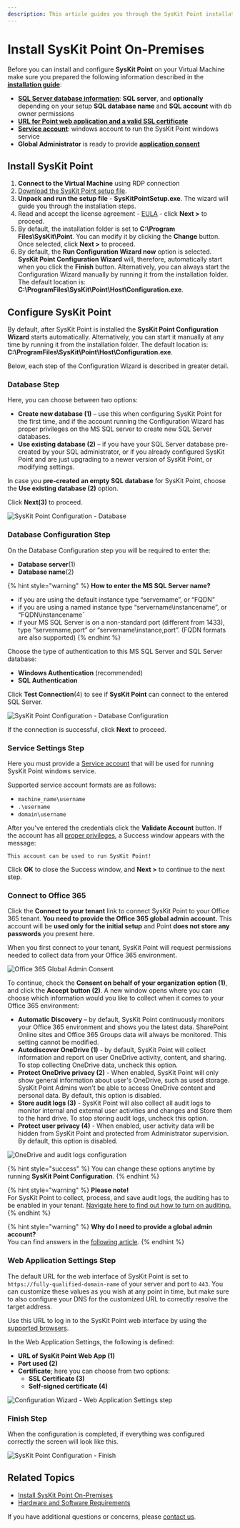 ```yaml
---
description: This article guides you through the SysKit Point installation.
---
```


# Install SysKit Point On-Premises

Before you can install and configure **SysKit Point** on your Virtual Machine make sure you prepared the following information described in the [**installation guide**](overview.md):

* [**SQL Server database information**](create-azure-sql-database.md#output): **SQL server**, and **optionally** depending on your setup **SQL database name** and **SQL account** with db owner permissions 
* [**URL for Point web application and a valid SSL certificate**](ssl-certificate.md#output)
* [**Service account**](additional-vm-configuration.md#service-account): windows account to run the SysKit Point windows service
* **Global Administrator** is ready to provide [**application consent**](./../../requirements/permission-requirements#global-administrator)

## Install SysKit Point

1. **Connect to the Virtual Machine** using RDP connection
2. [Download the SysKit Point setup file](https://my.syskit.com/).
3. **Unpack and run the setup file** - **SysKitPointSetup.exe**. The wizard will guide you through the installation steps.
4. Read and accept the license agreement - [EULA](https://www.syskit.com/eula/) - click **Next &gt;** to proceed.
5. By default, the installation folder is set to **C:\Program Files\SysKit\Point**. You can modify it by clicking the **Change** button. Once selected, click **Next &gt;** to proceed. 
6. By default, the **Run Configuration Wizard now** option is selected. **SysKit Point Configuration Wizard** will, therefore, automatically start when you click the **Finish** button. Alternatively, you can always start the Configuration Wizard manually by running it from the installation folder. The default location is: **C:\ProgramFiles\SysKit\Point\Host\Configuration.exe**.

## Configure SysKit Point

By default, after SysKit Point is installed the **SysKit Point Configuration Wizard** starts automatically. Alternatively, you can start it manually at any time by running it from the installation folder. The default location is: **C:\ProgramFiles\SysKit\Point\Host\Configuration.exe**.

Below, each step of the Configuration Wizard is described in greater detail.

### Database Step

Here, you can choose between two options:

* **Create new database \(1\)** – use this when configuring SysKit Point for the first time, and if the account running the Configuration Wizard has proper privileges on the MS SQL server to create new SQL Server databases. 
* **Use existing database \(2\)** – if you have your SQL Server database pre-created by your SQL administrator, or if you already configured SysKit Point and are just upgrading to a newer version of SysKit Point, or modifying settings. 

In case you **pre-created an empty SQL database** for SysKit Point, choose the **Use existing database \(2\)** option.

Click **Next\(3\)** to proceed.

![SysKit Point Configuration - Database](../../.gitbook/assets/install-syskit-point-on-premises_database-step.png)

### Database Configuration Step

On the Database Configuration step you will be required to enter the:

* **Database server**\(1\)
* **Database name**\(2\)

{% hint style="warning" %}
**How to enter the MS SQL Server name?**

* if you are using the default instance type “servername”, or “FQDN” 
* if you are using a named instance type “servername\instancename”, or “FQDN\instancenameˇ  
* if your MS SQL Server is on a non-standard port \(different from 1433\), type “servername,port” or “servername\instance,port”. \(FQDN formats are also supported\) 
{% endhint %}

Choose the type of authentication to this MS SQL Server and SQL Server database:
* **Windows Authentication** (recommended)  
* **SQL Authentication** 

Click **Test Connection**\(4\) to see if **SysKit Point** can connect to the entered SQL Server.

![SysKit Point Configuration - Database Configuration](../../.gitbook/assets/install-syskit-point-on-premises_database-configuration-step.png)

If the connection is successful, click **Next** to proceed.

### Service Settings Step

Here you must provide a [Service account](additional-vm-configuration.md#service-account) that will be used for running SysKit Point windows service.

Supported service account formats are as follows:

* `machine_name\username`
* `.\username`
* `domain\username`

After you've entered the credentials click the **Validate Account** button. If the account has all [proper privileges](additional-vm-configuration.md#service-account), a Success window appears with the message:

`This account can be used to run SysKit Point!`

Click **OK** to close the Success window, and **Next &gt;** to continue to the next step.

### Connect to Office 365

Click the **Connect to your tenant** link to connect SysKit Point to your Office 365 tenant. **You need to provide the Office 365 global admin account.** This account will be **used only for the initial setup** and Point **does not store any passwords** you present here.

When you first connect to your tenant, SysKit Point will request permissions needed to collect data from your Office 365 environment.

![Office 365 Global Admin Consent](../../.gitbook/assets/permission_requirements_global_administrator_consent-3.png)

To continue, check the **Consent on behalf of your organization** **option \(1\)**, and click the **Accept** **button \(2\)**. A new window opens where you can choose which information would you like to collect when it comes to your Office 365 environment:

* **Automatic Discovery** – by default, SysKit Point continuously monitors your Office 365 environment and shows you the latest data. SharePoint Online sites and Office 365 Groups data will always be monitored. This setting cannot be modified.
* **Autodiscover OneDrive \(1\)** - by default, SysKit Point will collect information and report on user OneDrive activity, content, and sharing. To stop collecting OneDrive data, uncheck this option.
* **Protect OneDrive privacy \(2\)** - When enabled, SysKit Point will only show general information about user's OneDrive, such as used storage. SysKit Point Admins won't be able to access OneDrive content and personal data. By default, this option is disabled.
* **Store audit logs \(3\)** - SysKit Point will also collect all audit logs to monitor internal and external user activities and changes and Store them to the hard drive. To stop storing audit logs, uncheck this option.
* **Protect user privacy \(4\)** - When enabled, user activity data will be hidden from SysKit Point and protected from Administrator supervision. By default, this option is disabled.

![OneDrive and audit logs configuration](../../.gitbook/assets/install-syskit-point-on-premises_configure-od-audit.png)

{% hint style="success" %}
You can change these options anytime by running **SysKit Point Configuration**.
{% endhint %}

{% hint style="warning" %}
**Please note!**  
For SysKit Point to collect, process, and save audit logs, the auditing has to be enabled in your tenant. [Navigate here to find out how to turn on auditing.](../../faq/turn-on-auditing.md)
{% endhint %}

{% hint style="warning" %}
**Why do I need to provide a global admin account?**  
You can find answers in the [following article](../../requirements/permission-requirements.md#office-365).
{% endhint %}

### Web Application Settings Step

The default URL for the web interface of SysKit Point is set to `https://fully-qualified-domain-name` of your server and port to `443`. You can customize these values as you wish at any point in time, but make sure to also configure your DNS for the customized URL to correctly resolve the target address.

Use this URL to log in to the SysKit Point web interface by using the [supported browsers](../../requirements/system-requirements.md#supported-browsers).



In the Web Application Settings, the following is defined:

* **URL of SysKit Point Web App \(1\)**
* **Port used \(2\)**
* **Certificate**; here you can choose from two options:
  * **SSL Certificate \(3\)**
  * **Self-signed certificate \(4\)**

![Configuration Wizard - Web Application Settings step](../../.gitbook/assets/install-syskit-point-on-premises_configuration-web-app.png)

### Finish Step

When the configuration is completed, if everything was configured correctly the screen will look like this.

![SysKit Point Configuration - Finish](../../.gitbook/assets/install-syskit-point-on-premises_finish-step.png)


## Related Topics

* [Install SysKit Point On-Premises](overview.md) 
* [Hardware and Software Requirements](hardware-software-requirements.md)

If you have additional questions or concerns, please [contact us](https://www.syskit.com/contact-us/).

